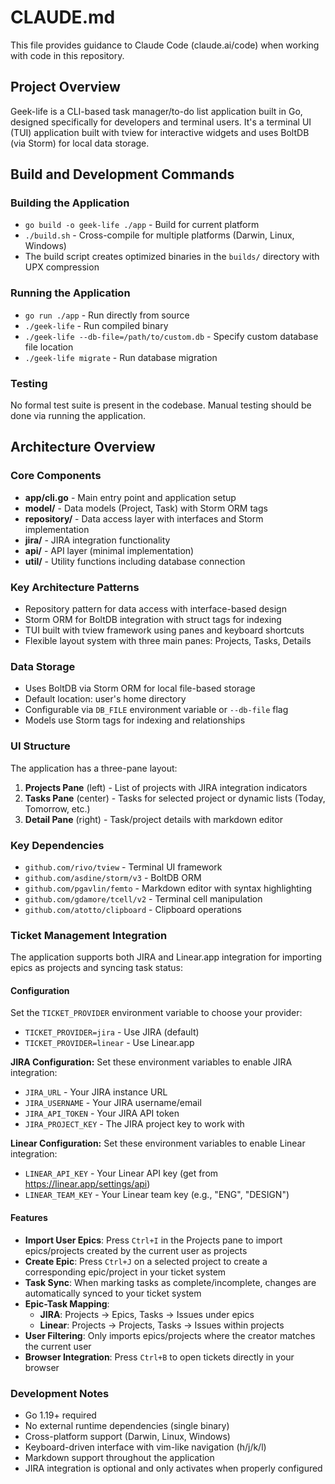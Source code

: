 # CLAUDE.md

This file provides guidance to Claude Code (claude.ai/code) when working with code in this repository.

## Project Overview

Geek-life is a CLI-based task manager/to-do list application built in Go, designed specifically for developers and terminal users. It's a terminal UI (TUI) application built with tview for interactive widgets and uses BoltDB (via Storm) for local data storage.

## Build and Development Commands

### Building the Application
- `go build -o geek-life ./app` - Build for current platform
- `./build.sh` - Cross-compile for multiple platforms (Darwin, Linux, Windows)
- The build script creates optimized binaries in the `builds/` directory with UPX compression

### Running the Application
- `go run ./app` - Run directly from source
- `./geek-life` - Run compiled binary
- `./geek-life --db-file=/path/to/custom.db` - Specify custom database file location
- `./geek-life migrate` - Run database migration

### Testing
No formal test suite is present in the codebase. Manual testing should be done via running the application.

## Architecture Overview

### Core Components
- **app/cli.go** - Main entry point and application setup
- **model/** - Data models (Project, Task) with Storm ORM tags
- **repository/** - Data access layer with interfaces and Storm implementation
- **jira/** - JIRA integration functionality
- **api/** - API layer (minimal implementation)
- **util/** - Utility functions including database connection

### Key Architecture Patterns
- Repository pattern for data access with interface-based design
- Storm ORM for BoltDB integration with struct tags for indexing
- TUI built with tview framework using panes and keyboard shortcuts
- Flexible layout system with three main panes: Projects, Tasks, Details

### Data Storage
- Uses BoltDB via Storm ORM for local file-based storage
- Default location: user's home directory
- Configurable via `DB_FILE` environment variable or `--db-file` flag
- Models use Storm tags for indexing and relationships

### UI Structure
The application has a three-pane layout:
1. **Projects Pane** (left) - List of projects with JIRA integration indicators
2. **Tasks Pane** (center) - Tasks for selected project or dynamic lists (Today, Tomorrow, etc.)
3. **Detail Pane** (right) - Task/project details with markdown editor

### Key Dependencies
- `github.com/rivo/tview` - Terminal UI framework
- `github.com/asdine/storm/v3` - BoltDB ORM
- `github.com/pgavlin/femto` - Markdown editor with syntax highlighting
- `github.com/gdamore/tcell/v2` - Terminal cell manipulation
- `github.com/atotto/clipboard` - Clipboard operations

### Ticket Management Integration
The application supports both JIRA and Linear.app integration for importing epics as projects and syncing task status:

#### Configuration
Set the `TICKET_PROVIDER` environment variable to choose your provider:
- `TICKET_PROVIDER=jira` - Use JIRA (default)
- `TICKET_PROVIDER=linear` - Use Linear.app

**JIRA Configuration:**
Set these environment variables to enable JIRA integration:
- `JIRA_URL` - Your JIRA instance URL
- `JIRA_USERNAME` - Your JIRA username/email  
- `JIRA_API_TOKEN` - Your JIRA API token
- `JIRA_PROJECT_KEY` - The JIRA project key to work with

**Linear Configuration:**
Set these environment variables to enable Linear integration:
- `LINEAR_API_KEY` - Your Linear API key (get from https://linear.app/settings/api)
- `LINEAR_TEAM_KEY` - Your Linear team key (e.g., "ENG", "DESIGN")

#### Features
- **Import User Epics**: Press `Ctrl+I` in the Projects pane to import epics/projects created by the current user as projects
- **Create Epic**: Press `Ctrl+J` on a selected project to create a corresponding epic/project in your ticket system
- **Task Sync**: When marking tasks as complete/incomplete, changes are automatically synced to your ticket system
- **Epic-Task Mapping**: 
  - **JIRA**: Projects → Epics, Tasks → Issues under epics
  - **Linear**: Projects → Projects, Tasks → Issues within projects
- **User Filtering**: Only imports epics/projects where the creator matches the current user
- **Browser Integration**: Press `Ctrl+B` to open tickets directly in your browser

### Development Notes
- Go 1.19+ required
- No external runtime dependencies (single binary)
- Cross-platform support (Darwin, Linux, Windows)
- Keyboard-driven interface with vim-like navigation (h/j/k/l)
- Markdown support throughout the application
- JIRA integration is optional and only activates when properly configured